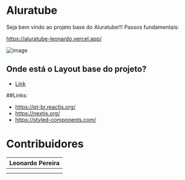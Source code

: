 # Aluratube

Seja bem vindo ao projeto base do Aluratube!!! Passos fundamentais:

https://aluratube-leonardo.vercel.app/

![image](https://user-images.githubusercontent.com/30580018/200554679-16094ce6-843b-4325-8f83-c12bbacbdbcc.png)



## Onde está o Layout base do projeto?
- [Link](https://www.figma.com/file/1acrju7CLwHkSh6e7xEk9h/Aluratube?node-id=0%3A1)

##Links:
- https://pt-br.reactjs.org/
- https://nextjs.org/
- https://styled-components.com/


# Contribuidores 

| Leonardo Pereira | 
| --- |
| <!-- CHANNEL_PROJECTS:START -->
<!-- CHANNEL_PROJECTS:END --> |
